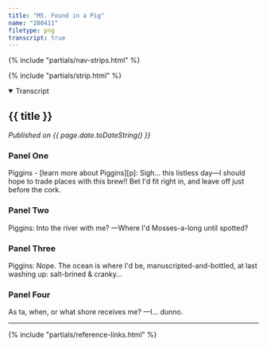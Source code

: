 ```yaml
---
title: "MS. Found in a Pig"
name: "200411"
filetype: png
transcript: true
---
```


{% include "partials/nav-strips.html" %}

{% include "partials/strip.html" %}


<details open>
<summary>Transcript</summary>

## {{ title }}
*Published on {{ page.date.toDateString() }}*

### Panel One 
Piggins - [learn more about Piggins][p]: Sigh&hellip; this listless day&mdash;I should hope to trade places with this brew!! Bet I'd fit right in, and leave off just before the cork.  

### Panel Two
Piggins: Into the river with me? &mdash;Where I'd
Mosses-a-long until spotted?

### Panel Three
Piggins: Nope. The ocean is where I'd be, manuscripted-and-bottled, at last washing up: salt-brined &amp; cranky&hellip;

### Panel Four
As ta, when, or what shore receives me? &mdash;I&hellip; dunno.

<!--FOOTNOTES-->
<!-- [^1]: foo "bar" -->

---
</details>

{% include "partials/reference-links.html" %}
